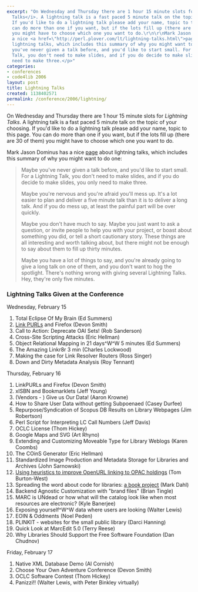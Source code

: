 ```yaml
---
excerpt: "On Wednesday and Thursday there are 1 hour 15 minute slots for <i>Lightning
  Talks</i>. A lightning talk is a fast paced 5 minute talk on the topic of your choosing.
  If you'd like to do a lightning talk please add your name, topic to this page. You
  can do more than one if you want, but if the lots fill up (there are 30 of them)
  you might have to choose which one you want to do.\r\n\r\nMark Jason Dominus has
  a nice <a href=\"http://perl.plover.com/lt/lightning-talks.html\">page</a> about
  lightning talks, which includes this summary of why you might want to do one:\r\n\r\n<blockquote>\r\n<p>Maybe
  you've never given a talk before, and you'd like to start small. For a Lightning
  Talk, you don't need to make slides, and if you do decide to make slides, you only
  need to make three.</p>"
categories:
- conferences
- code4lib 2006
layout: post
title: Lightning Talks
created: 1138402571
permalink: /conference/2006/lightning/
---
```

On Wednesday and Thursday there are 1 hour 15 minute slots for <i>Lightning Talks</i>. A lightning talk is a fast paced 5 minute talk on the topic of your choosing. If you'd like to do a lightning talk please add your name, topic to this page. You can do more than one if you want, but if the lots fill up (there are 30 of them) you might have to choose which one you want to do.

Mark Jason Dominus has a nice <a href="http://perl.plover.com/lt/lightning-talks.html">page</a> about lightning talks, which includes this summary of why you might want to do one:

<blockquote>
<p>Maybe you've never given a talk before, and you'd like to start small. For a Lightning Talk, you don't need to make slides, and if you do decide to make slides, you only need to make three.</p>

<p>Maybe you're nervous and you're afraid you'll mess up. It's a lot easier to plan and deliver a five minute talk than it is to deliver a long talk. And if you do mess up, at least the painful part will be over quickly.</p>

<p>Maybe you don't have much to say. Maybe you just want to ask a question, or invite people to help you with your project, or boast about something you did, or tell a short cautionary story. These things are all interesting and worth talking about, but there might not be enough to say about them to fill up thirty minutes.</p>

<p>Maybe you have a lot of things to say, and you're already going to give a long talk on one of them, and you don't want to hog the spotlight. There's nothing wrong with giving several Lightning Talks. Hey, they're only five minutes.</p>
</blockquote>

<h3>Lightning Talks Given at the Conference</h3>

Wednesday, February 15

<ol>
  <li>Total Eclipse Of My Brain (Ed Summers)</li>
  <li><a href="http://purl.org/net/linkpurl">Link PURLs</a> and Firefox (Devon Smith)</li>
  <li>Call to Action: Deprecate OAI Sets! (Rob Sanderson)</li>
  <li>Cross-Site Scripting Attacks (Eric Hellman)</li>
  <li>Object Relational Mapping in 21 days^W^W 5 minutes (Ed Summers)</li>
  <li>The Amazing Linkr8r 3 min (Charles Lockwood)</li>
  <li>Making the case for Link Resolver Routers (Ross Singer)</li>
  <li>Down and Dirty Metadata Analysis (Roy Tennant)</li>
</ol>

Thursday, February 16

<ol>
  <li>LinkPURLs and Firefox (Devon Smith)</li>
  <li>xISBN and Bookmarklets (Jeff Young)</li>
  <li>(Vendors - ) Give us Our Data! (Aaron Krowne)</li>
  <li>How to Share User Data without getting Subpoenaed (Casey Durfee)</li>
  <li>Repurpose/Syndication of Scopus DB Results on Library Webpages (Jim Robertson)</li>
  <li>Perl Script for Interpreting LC Call Numbers (Jeff Davis)</li>
  <li>OCLC License (Thom Hickey)</li>
  <li>Google Maps and SVG (Art Rhyno)</li>
  <li>Extending and Customizing Moveable Type for Library Weblogs (Karen Coombs)</li>
  <li>The COinS Generator (Eric Hellman)</li>
  <li>Standardized Image Production and Metadata Storage for Libraries and Archives (John Sarnowski)</li>
  <li><a href="http://library.pub.getty.edu:8100/code4lib06.html">Using heuristics to improve OpenURL linking to OPAC holdings</a> (Tom Burton-West)</li>
  <li>Spreading the word about code for libraries: <a href="http://www.chandospublishing.com/catalogue/record_detail.php?recordID=91">a book project</a> (Mark Dahl)</li>
  <li>Backend Agnostic Customization with "brand files" (Brian Tingle)</li>
  <li>MARC is UNdead or how what will the catalog look like when most resources are electronic? (Kyle Banerjee)</li>
  <li>Exposing yourself^W^W data where users are looking (Walter Lewis)</li>
  <li>EOIN & Oddments (Noel Peden)</li>
  <li>PLINKIT - websites for the small public library (Darci Hanning)</li>
  <li> Quick Look at MarcEdit 5.0 (Terry Reese)</li>
  <li>Why Libraries Should Support the Free Software Foundation (Dan Chudnov)</li>
</ol>

Friday, February 17

<ol>
  <li>Native XML Database Demo (Al Cornish)</li>
  <li>Choose Your Own Adventure Conference (Devon Smith)</li>
  <li>OCLC Software Contest (Thom Hickey)</li>
  <li>Panizzi!! (Walter Lewis, with Peter Binkley virtually)</li>
<ol>
